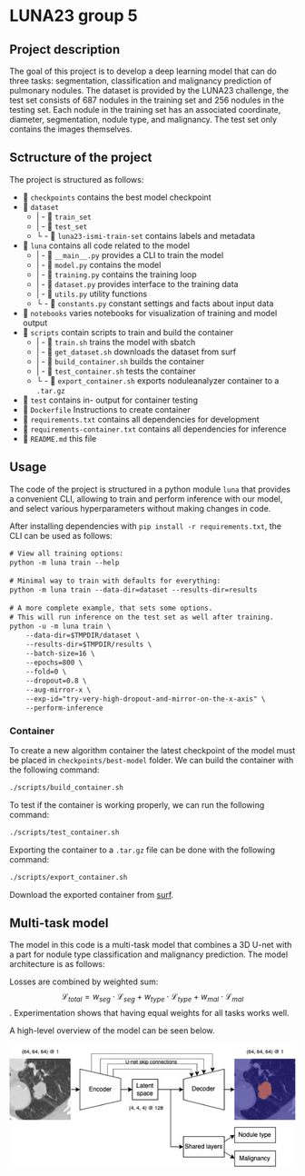 # LUNA23 group 5

## Project description
The goal of this project is to develop a deep learning model that can do three tasks: segmentation, classification and malignancy prediction of pulmonary nodules. The dataset is provided by the LUNA23 challenge, the test set consists of 687 nodules in the training set and 256 nodules in the testing set. Each nodule in the training set has an associated coordinate, diameter, segmentation, nodule type, and malignancy. The test set only contains the images themselves.

## Sctructure of the project
The project is structured as follows:

 - 📁 `checkpoints` contains the best model checkpoint
 - 📁 `dataset`
   -  | - 📁 `train_set` 
   - | - 📁 `test_set`
   - └ - 📄 `luna23-ismi-train-set` contains labels and metadata
 - 📁 `luna` contains all code related to the model
   - | - 📄 `__main__.py` provides a CLI to train the model
   - | - 📄 `model.py` contains the model
   - | - 📄 `training.py` contains the training loop
   - | - 📄 `dataset.py` provides interface to the training data
   - | - 📄 `utils.py` utility functions 
   - └ - 📄 `constants.py` constant settings and facts about input data
 - 📁 `notebooks` varies notebooks for visualization of training and model output
 - 📁 `scripts` contain scripts to train and build the container
   - | - 📄 `train.sh` trains the model with sbatch
   - | - 📄 `get_dataset.sh` downloads the dataset from surf  
   - | - 📄 `build_container.sh` builds the container
   - | - 📄 `test_container.sh` tests the container
   - └ - 📄 `export_container.sh` exports noduleanalyzer container to a `.tar.gz` 
 - 📁 `test` contains in- output for container testing
 - 📄 `Dockerfile` Instructions to create container
 - 📄 `requirements.txt` contains all dependencies for development
 - 📄 `requirements-container.txt` contains all dependencies for inference
 - 📄 `README.md` this file

## Usage

The code of the project is structured in a python module `luna` that provides a convenient
CLI, allowing to train and perform inference with our model, and select various hyperparameters
without making changes in code. 

After installing dependencies with `pip install -r requirements.txt`,
the CLI can be used as follows:

```
# View all training options:
python -m luna train --help

# Minimal way to train with defaults for everything:
python -m luna train --data-dir=dataset --results-dir=results

# A more complete example, that sets some options.
# This will run inference on the test set as well after training.
python -u -m luna train \
    --data-dir=$TMPDIR/dataset \
    --results-dir=$TMPDIR/results \
    --batch-size=16 \
    --epochs=800 \
    --fold=0 \
    --dropout=0.8 \
    --aug-mirror-x \
    --exp-id="try-very-high-dropout-and-mirror-on-the-x-axis" \
    --perform-inference
```

### Container

To create a new algorithm container the latest checkpoint of the model must be placed in `checkpoints/best-model` folder.
We can build the container with the following command:

```bash
./scripts/build_container.sh
```
To test if the container is working properly, we can run the following command:

```bash
./scripts/test_container.sh
```
Exporting the container to a `.tar.gz` file can be done with the following command:

```bash
./scripts/export_container.sh
```

Download the exported container from [surf](https://filesender.surf.nl/?s=download&token=9da18c49-9cef-4b3f-80a5-24efe54d1efa).

## Multi-task model

The model in this code is a multi-task model that combines a 3D U-net with a part for nodule type classification and malignancy prediction. The model architecture is as follows:

Losses are combined by weighted sum: $$\mathcal{L}_{total} = w_{seg} \cdot \mathcal{L}_{seg} + w_{type} \cdot \mathcal{L}_{type} + w_{mal} \cdot \mathcal{L}_{mal}$$.
Experimentation shows that having equal weights for all tasks works well.

A high-level overview of the model can be seen below.

![Model Architecture](model.drawio.png)